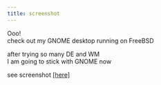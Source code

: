```yaml
---
title: screenshot
---
```

Ooo!\
check out my GNOME desktop running on FreeBSD

after trying so many DE and WM\
I am going to stick with GNOME now

see screenshot [[here]](/files/bsd/fbsd.desktop.png)
